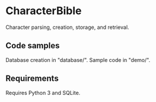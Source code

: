 # CharacterBible

Character parsing, creation, storage, and retrieval.

## Code samples

Database creation in "database/". Sample code in "demo/".

## Requirements

Requires Python 3 and SQLite.
